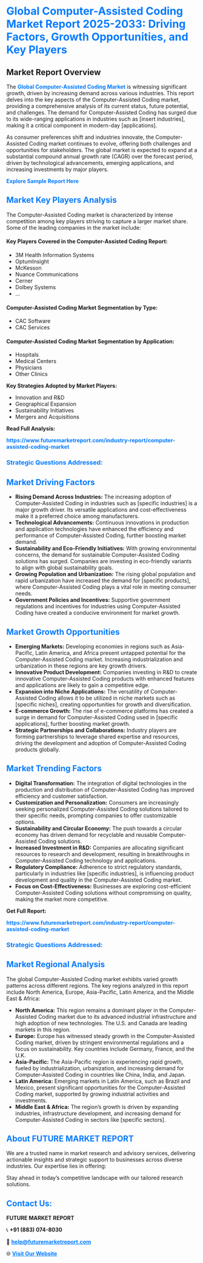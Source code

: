 <h1 style="color: #007BFF;">Global Computer-Assisted Coding Market Report 2025-2033: Driving Factors, Growth Opportunities, and Key Players</h1>

<section id="overview">
<h2>Market Report Overview</h2>
<p>The <a href="https://www.futuremarketreport.com/industry-report/computer-assisted-coding-market" style="color: #007BFF; text-decoration: none;"><strong>Global Computer-Assisted Coding Market</strong></a> is witnessing significant growth, driven by increasing demand across various industries. This report delves into the key aspects of the Computer-Assisted Coding market, providing a comprehensive analysis of its current status, future potential, and challenges. The demand for Computer-Assisted Coding has surged due to its wide-ranging applications in industries such as [insert industries], making it a critical component in modern-day [applications].</p>
<p>As consumer preferences shift and industries innovate, the Computer-Assisted Coding market continues to evolve, offering both challenges and opportunities for stakeholders. The global market is expected to expand at a substantial compound annual growth rate (CAGR) over the forecast period, driven by technological advancements, emerging applications, and increasing investments by major players.</p>
</section>

<section id="overview">
<p><a href="https://www.futuremarketreport.com/request-sample/reportId=46450" style="color: #007BFF; text-decoration: none;"><strong>Explore Sample Report Here</strong></a></p>
</section>

<section id="key-players">
<h2 style="color: #007BFF;">Market Key Players Analysis</h2>
<p>The Computer-Assisted Coding market is characterized by intense competition among key players striving to capture a larger market share. Some of the leading companies in the market include:</p>
<h4>Key Players Covered in the Computer-Assisted Coding Report:</h4>
<ul><li>3M Health Information Systems</li><li>OptumInsight</li><li>McKesson</li><li>Nuance Communications</li><li>Cerner</li><li>Dolbey Systems</li><li>...</li></ul>
<h4>Computer-Assisted Coding Market Segmentation by Type:</h4>
<ul><li>CAC Software</li><li>CAC Services</li></ul>

<h4>Computer-Assisted Coding Market Segmentation by Application:</h4>
<ul><li>Hospitals</li><li>Medical Centers</li><li>Physicians</li><li>Other Clinics</li></ul>
<p><strong>Key Strategies Adopted by Market Players:</strong></p>
<ul>
<li>Innovation and R&D</li>
<li>Geographical Expansion</li>
<li>Sustainability Initiatives</li>
<li>Mergers and Acquisitions</li>
</ul>
</section>

<section>
<p><strong>Read Full Analysis: </strong></p><a href="https://www.futuremarketreport.com/industry-report/computer-assisted-coding-market" style="color: #007BFF; text-decoration: none;"><strong>https://www.futuremarketreport.com/industry-report/computer-assisted-coding-market</strong></a>
<h3 style="color: #007BFF;">Strategic Questions Addressed:</h3>
</section>

<section id="driving-factors">
<h2 style="color: #007BFF;">Market Driving Factors</h2>
<ul>
<li><strong>Rising Demand Across Industries:</strong> The increasing adoption of Computer-Assisted Coding in industries such as [specific industries] is a major growth driver. Its versatile applications and cost-effectiveness make it a preferred choice among manufacturers.</li>
<li><strong>Technological Advancements:</strong> Continuous innovations in production and application technologies have enhanced the efficiency and performance of Computer-Assisted Coding, further boosting market demand.</li>
<li><strong>Sustainability and Eco-Friendly Initiatives:</strong> With growing environmental concerns, the demand for sustainable Computer-Assisted Coding solutions has surged. Companies are investing in eco-friendly variants to align with global sustainability goals.</li>
<li><strong>Growing Population and Urbanization:</strong> The rising global population and rapid urbanization have increased the demand for [specific products], where Computer-Assisted Coding plays a vital role in meeting consumer needs.</li>
<li><strong>Government Policies and Incentives:</strong> Supportive government regulations and incentives for industries using Computer-Assisted Coding have created a conducive environment for market growth.</li>
</ul>
</section>

<section id="growth-opportunities">
<h2 style="color: #007BFF;">Market Growth Opportunities</h2>
<ul>
<li><strong>Emerging Markets:</strong> Developing economies in regions such as Asia-Pacific, Latin America, and Africa present untapped potential for the Computer-Assisted Coding market. Increasing industrialization and urbanization in these regions are key growth drivers.</li>
<li><strong>Innovative Product Development:</strong> Companies investing in R&D to create innovative Computer-Assisted Coding products with enhanced features and applications are likely to gain a competitive edge.</li>
<li><strong>Expansion into Niche Applications:</strong> The versatility of Computer-Assisted Coding allows it to be utilized in niche markets such as [specific niches], creating opportunities for growth and diversification.</li>
<li><strong>E-commerce Growth:</strong> The rise of e-commerce platforms has created a surge in demand for Computer-Assisted Coding used in [specific applications], further boosting market growth.</li>
<li><strong>Strategic Partnerships and Collaborations:</strong> Industry players are forming partnerships to leverage shared expertise and resources, driving the development and adoption of Computer-Assisted Coding products globally.</li>
</ul>
</section>

<section id="trending-factors">
<h2 style="color: #007BFF;">Market Trending Factors</h2>
<ul>
<li><strong>Digital Transformation:</strong> The integration of digital technologies in the production and distribution of Computer-Assisted Coding has improved efficiency and customer satisfaction.</li>
<li><strong>Customization and Personalization:</strong> Consumers are increasingly seeking personalized Computer-Assisted Coding solutions tailored to their specific needs, prompting companies to offer customizable options.</li>
<li><strong>Sustainability and Circular Economy:</strong> The push towards a circular economy has driven demand for recyclable and reusable Computer-Assisted Coding solutions.</li>
<li><strong>Increased Investment in R&D:</strong> Companies are allocating significant resources to research and development, resulting in breakthroughs in Computer-Assisted Coding technology and applications.</li>
<li><strong>Regulatory Compliance:</strong> Adherence to strict regulatory standards, particularly in industries like [specific industries], is influencing product development and quality in the Computer-Assisted Coding market.</li>
<li><strong>Focus on Cost-Effectiveness:</strong> Businesses are exploring cost-efficient Computer-Assisted Coding solutions without compromising on quality, making the market more competitive.</li>
</ul>
</section>

<section>
<p><strong>Get Full Report: </strong></p><a href="https://www.futuremarketreport.com/industry-report/computer-assisted-coding-market" style="color: #007BFF; text-decoration: none;"><strong>https://www.futuremarketreport.com/industry-report/computer-assisted-coding-market</strong></a>
<h3 style="color: #007BFF;">Strategic Questions Addressed:</h3>
</section>


<section id="regional-analysis">
<h2 style="color: #007BFF;">Market Regional Analysis</h2>
<p>The global Computer-Assisted Coding market exhibits varied growth patterns across different regions. The key regions analyzed in this report include North America, Europe, Asia-Pacific, Latin America, and the Middle East & Africa:</p>
<ul>
<li><strong>North America:</strong> This region remains a dominant player in the Computer-Assisted Coding market due to its advanced industrial infrastructure and high adoption of new technologies. The U.S. and Canada are leading markets in this region.</li>
<li><strong>Europe:</strong> Europe has witnessed steady growth in the Computer-Assisted Coding market, driven by stringent environmental regulations and a focus on sustainability. Key countries include Germany, France, and the U.K.</li>
<li><strong>Asia-Pacific:</strong> The Asia-Pacific region is experiencing rapid growth, fueled by industrialization, urbanization, and increasing demand for Computer-Assisted Coding in countries like China, India, and Japan.</li>
<li><strong>Latin America:</strong> Emerging markets in Latin America, such as Brazil and Mexico, present significant opportunities for the Computer-Assisted Coding market, supported by growing industrial activities and investments.</li>
<li><strong>Middle East & Africa:</strong> The region’s growth is driven by expanding industries, infrastructure development, and increasing demand for Computer-Assisted Coding in sectors like [specific sectors].</li>
</ul>
</section>

<footer>
<h2 style="color: #007BFF;">About FUTURE MARKET REPORT</h2>
<p>We are a trusted name in market research and advisory services, delivering actionable insights and strategic support to businesses across diverse industries. Our expertise lies in offering:</p>

<p>Stay ahead in today’s competitive landscape with our tailored research solutions.</p>

<h2 style="color: #007BFF;">Contact Us:</h2>
<p><strong>FUTURE MARKET REPORT</strong></p>
<p>📞 <strong>+91 (883) 074-8030</strong></p>
<p>📧 <strong><a href="mailto:help@futuremarketreport.com" style="color: #007BFF;">help@futuremarketreport.com</a></strong></p>
<p>🌐 <strong><a href="https://www.futuremarketreport.com/" style="color: #007BFF;">Visit Our Website</a></strong></p>
</footer>